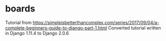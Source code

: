 # boards
Tutorial from https://simpleisbetterthancomplex.com/series/2017/09/04/a-complete-beginners-guide-to-django-part-1.html
Converted tutorial written in Django 1.11.4 to Django 2.0.6
